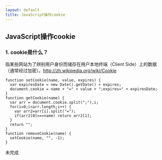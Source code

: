 ```yaml
---
layout: default
title: JavaScript操作cookie
---
```

JavaScript操作cookie
-------------------
### 1. cookie是什么？
指某些网站为了辨别用户身份而储存在用户本地终端（Client Side）上的数据（通常经过加密）。<http://zh.wikipedia.org/wiki/Cookie>
```
function setCookie(name, value, expires) {
  var expiresDate = new Date().getDate() + expires;
  document.cookie = name + "=" + value + ";expires=" + expiresDate;
}
function getCookie(name) {
  var arr = document.cookie.split(";"),i;
  for(i=0;i<arr.length;i++) {
    var arr2=arr[i].split("=");
    if(arr2[0]===name) return arr2[1];
  }
  return "";
}
function removeCookie(name) {
  setCookie(name, "", -1);
}
```
未完成